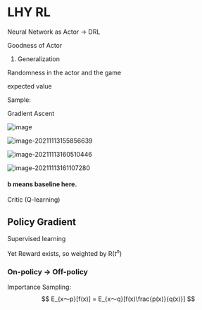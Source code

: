 # LHY RL

Neural Network as Actor → DRL

Goodness of Actor

1. Generalization

Randomness in the actor and the game

expected value

Sample:

Gradient Ascent



![image](../pic/RL1.png)









![image-20211113155856639](../pic/RL2.png)





![image-20211113160510446](../pic/RL4.png)







![image-20211113161107280](../pic/RL5.png)

#### b means baseline here.





Critic (Q-learning)





## Policy Gradient



Supervised learning

Yet Reward exists, so weighted by R($t^n$)







### On-policy -> Off-policy

Importance Sampling:
$$
E_{x～p}[f(x)] = E_{x～q}[f(x)\frac{p(x)}{q(x)}]
$$
